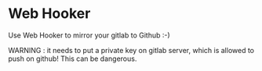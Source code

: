# Web Hooker

Use Web Hooker to mirror your gitlab to Github :-)

WARNING : it needs to put a private key on gitlab server, which is allowed to push on github! This can be dangerous.
